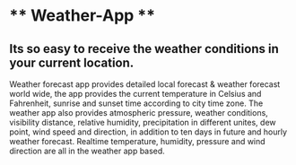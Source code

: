 # ** Weather-App **
## Its so easy to receive the weather conditions in your current location.
Weather forecast app provides detailed local forecast & weather forecast world wide, the app provides the current temperature in Celsius and Fahrenheit, sunrise and sunset time according to city time zone.
The weather app also provides atmospheric pressure, weather conditions, visibility distance, relative humidity, precipitation in different unites, dew point, wind speed and direction, in addition to ten days in future and hourly weather forecast.
Realtime temperature, humidity, pressure and wind direction are all in the weather app based.

